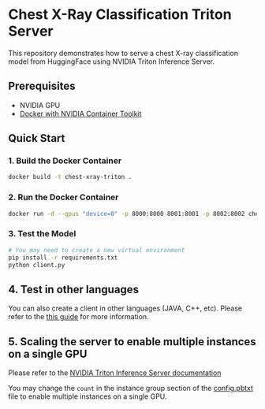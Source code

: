 # Chest X-Ray Classification Triton Server

This repository demonstrates how to serve a chest X-ray classification model from HuggingFace using NVIDIA Triton Inference Server.

## Prerequisites

- NVIDIA GPU
- [Docker with NVIDIA Container Toolkit](https://docs.nvidia.com/datacenter/cloud-native/container-toolkit/install-guide.html)

## Quick Start

### 1. Build the Docker Container

```bash
docker build -t chest-xray-triton .
```

### 2. Run the Docker Container

```bash
docker run -d --gpus "device=0" -p 8000:8000 8001:8001 -p 8002:8002 chest-xray-triton tritonserver --model-repository=/models
```

### 3. Test the Model

```bash
# You may need to create a new virtual environment
pip install -r requirements.txt
python client.py
```

## 4. Test in other languages

You can also create a client in other languages (JAVA, C++, etc). Please refer to the [this guide](https://github.com/triton-inference-server/client?tab=readme-ov-file#client-library-apis) for more information.


## 5. Scaling the server to enable multiple instances on a single GPU

Please refer to the [NVIDIA Triton Inference Server documentation](https://docs.nvidia.com/deeplearning/triton-inference-server/user-guide/docs/user_guide/model_configuration.html#multiple-model-instances)

You may change the `count` in the instance group section of the [config.pbtxt](triton_model_repository/chest_xray/config.pbtxt) file to enable multiple instances on a single GPU.
